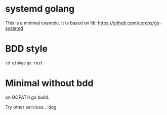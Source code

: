 # systemd golang

This is a minimal example. It is based on lib: https://github.com/coreos/go-systemd

# BDD style

`cd ginkgo`
`go test`

# Minimal without bdd

on GOPATH go build.

Try other services.. :dog


